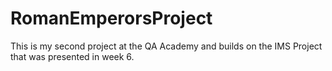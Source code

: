 # RomanEmperorsProject
This is my second project at the QA Academy and builds on the IMS Project that was presented in week 6.
